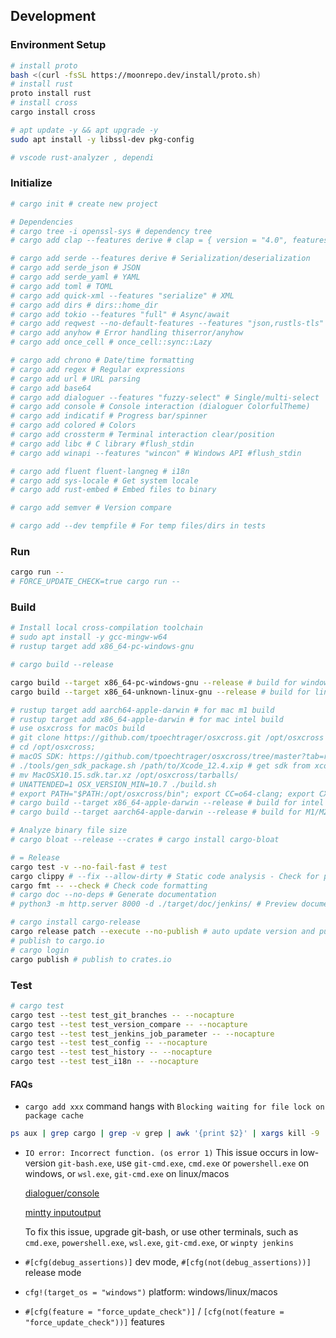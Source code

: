 ## Development

### Environment Setup

```bash
# install proto
bash <(curl -fsSL https://moonrepo.dev/install/proto.sh)
# install rust
proto install rust
# install cross
cargo install cross

# apt update -y && apt upgrade -y
sudo apt install -y libssl-dev pkg-config

# vscode rust-analyzer , dependi
```

### Initialize

```bash
# cargo init # create new project

# Dependencies
# cargo tree -i openssl-sys # dependency tree
# cargo add clap --features derive # clap = { version = "4.0", features = ["derive"] }

# cargo add serde --features derive # Serialization/deserialization
# cargo add serde_json # JSON
# cargo add serde_yaml # YAML
# cargo add toml # TOML
# cargo add quick-xml --features "serialize" # XML
# cargo add dirs # dirs::home_dir
# cargo add tokio --features "full" # Async/await
# cargo add reqwest --no-default-features --features "json,rustls-tls" # reqwest disable openssl-sys
# cargo add anyhow # Error handling thiserror/anyhow
# cargo add once_cell # once_cell::sync::Lazy

# cargo add chrono # Date/time formatting
# cargo add regex # Regular expressions
# cargo add url # URL parsing
# cargo add base64
# cargo add dialoguer --features "fuzzy-select" # Single/multi-select
# cargo add console # Console interaction (dialoguer ColorfulTheme)
# cargo add indicatif # Progress bar/spinner
# cargo add colored # Colors
# cargo add crossterm # Terminal interaction clear/position
# cargo add libc # C library #flush_stdin
# cargo add winapi --features "wincon" # Windows API #flush_stdin

# cargo add fluent fluent-langneg # i18n
# cargo add sys-locale # Get system locale
# cargo add rust-embed # Embed files to binary

# cargo add semver # Version compare

# cargo add --dev tempfile # For temp files/dirs in tests
```

<!-- 
cargo add spinners # spinner
# cargo add rust-i18n # i18n
  # println!("Current language: {}", rust_i18n::locale().to_string());
  # println!("Available languages: {:?}", rust_i18n::available_locales!());
-->

### Run

```bash
cargo run --
# FORCE_UPDATE_CHECK=true cargo run --
```

### Build

```bash
# Install local cross-compilation toolchain
# sudo apt install -y gcc-mingw-w64
# rustup target add x86_64-pc-windows-gnu

# cargo build --release

cargo build --target x86_64-pc-windows-gnu --release # build for windows
cargo build --target x86_64-unknown-linux-gnu --release # build for linux

# rustup target add aarch64-apple-darwin # for mac m1 build
# rustup target add x86_64-apple-darwin # for mac intel build
# use osxcross for macOs build
# git clone https://github.com/tpoechtrager/osxcross.git /opt/osxcross
# cd /opt/osxcross;
# macOS SDK: https://github.com/tpoechtrager/osxcross/tree/master?tab=readme-ov-file#packaging-the-sdk-on-recent-macos-xcode
# ./tools/gen_sdk_package.sh /path/to/Xcode_12.4.xip # get sdk from xcode
# mv MacOSX10.15.sdk.tar.xz /opt/osxcross/tarballs/
# UNATTENDED=1 OSX_VERSION_MIN=10.7 ./build.sh
# export PATH="$PATH:/opt/osxcross/bin"; export CC=o64-clang; export CXX=o64-clang++;
# cargo build --target x86_64-apple-darwin --release # build for intel mac
# cargo build --target aarch64-apple-darwin --release # build for M1/M2 Mac

# Analyze binary file size
# cargo bloat --release --crates # cargo install cargo-bloat

# = Release
cargo test -v --no-fail-fast # test
cargo clippy # --fix --allow-dirty # Static code analysis - Check for potential errors/performance issues/code style
cargo fmt -- --check # Check code formatting
# cargo doc --no-deps # Generate documentation
# python3 -m http.server 8000 -d ./target/doc/jenkins/ # Preview documentation

# cargo install cargo-release
cargo release patch --execute --no-publish # auto update version and push tag to remote
# publish to cargo.io
# cargo login
cargo publish # publish to crates.io
```

### Test

```bash
# cargo test
cargo test --test test_git_branches -- --nocapture
cargo test --test test_version_compare -- --nocapture
cargo test --test test_jenkins_job_parameter -- --nocapture
cargo test --test test_config -- --nocapture
cargo test --test test_history -- --nocapture
cargo test --test test_i18n -- --nocapture
```

#### FAQs

- `cargo add xxx` command hangs with `Blocking waiting for file lock on package cache`

```sh
ps aux | grep cargo | grep -v grep | awk '{print $2}' | xargs kill -9
```

- `IO error: Incorrect function. (os error 1)`
  This issue occurs in low-version `git-bash.exe`, use `git-cmd.exe`, `cmd.exe` or `powershell.exe` on windows, or `wsl.exe`, `git-cmd.exe` on linux/macos

  [dialoguer/console](https://github.com/console-rs/console/issues/35)

  [mintty inputoutput](https://github.com/mintty/mintty/wiki/Tips#inputoutput-interaction-with-alien-programs)

  To fix this issue, upgrade git-bash, or use other terminals, such as `cmd.exe`, `powershell.exe`, `wsl.exe`, `git-cmd.exe`, or `winpty jenkins`

- `#[cfg(debug_assertions)]` dev mode, `#[cfg(not(debug_assertions))]` release mode

- `cfg!(target_os = "windows")` platform: windows/linux/macos

- `#[cfg(feature = "force_update_check")]` / `[cfg(not(feature = "force_update_check"))]` features
